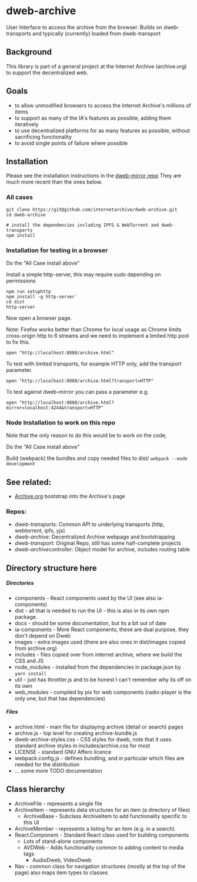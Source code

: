 # dweb-archive
User Interface to access the archive from the browser.
Builds on dweb-transports and typically (currently) loaded from dweb-transport

## Background
This library is part of a general project at the Internet Archive (archive.org)
to support the decentralized web.

## Goals
* to allow unmodified browsers to access the Internet Archive's millions of items
* to support as many of the IA's features as possible, adding them iteratively
* to use decentralized platforms for as many features as possible, without sacrificing functionality
* to avoid single points of failure where possible

## Installation

Please see the installation instructions in the 
[dweb-mirror repo](https://github.com/internetarchive/dweb-mirror)
They are much more recent than the ones below. 

### All cases
```
git clone https://git@github.com/internetarchive/dweb-archive.git
cd dweb-archive

# install the dependencies including IPFS & WebTorrent and dweb-transports
npm install  
```
### Installation for testing in a browser

Do the "All Case install above"

Install a simple http-server, this may require sudo depending on permissions
```
npm run setuphttp
npm install -g http-server` 
cd dist
http-server
```
Now open a browser page.

Note: Firefox works better than Chrome for local usage as Chrome limits cross-origin 
http to 6 streams and we need to implement a limited http pool to fix this. 

`open "http://localhost:8080/archive.html"`

To test with limited transports, for example HTTP only, add the transport parameter.

`open "http://localhost:8080/archive.html?transport=HTTP"`

To test against dweb-mirror you can pass a parameter e.g. 

`open "http://localhost:8080/archive.html?mirror=localhost:4244&transport=HTTP"`


### Node Installation to work on this repo
Note that the only reason to do this would be to work on the code,

Do the "All Case install above"

Build (webpack) the bundles and copy needed files to dist/
`webpack --mode development`

## See related:

* [Archive.org](https://dweb.archive.org) bootstrap into the Archive's page

### Repos:
* *dweb-transports:* Common API to underlying transports (http, webtorrent, ipfs, yjs)
* *dweb-archive:* Decentralized Archive webpage and bootstrapping
* *dweb-transport:* Original Repo, still has some half-complete projects
* *dweb-archivecontroller:* Object model for archive, includes routing table

## Directory structure here
##### Directories
* components - React components used by the UI (see also ia-components)
* dist - all that is needed to run the UI - this is also in its own npm package.
* docs - should be some documentation, but its a bit out of date
* ia-components - More React components, these are dual purpose, they don't depend on Dweb
* images - extra images used (there are also ones in dist/images copied from archive.org)
* includes - files copied over from internet archive, where we build the CSS and JS 
* node_modules - installed from the dependencies in package.json by `yarn install`
* util - just has throttler.js and to be honest I can't remember why its off on its own
* web_modules - compiled by pix for web components (radio-player is the only one, but that has dependencies)
##### Files
* archive.html - main file for displaying archive (detail or search) pages
* archive.js - top level for creating archive-bundle.js
* dweb-archive-styles.css - CSS styles for dweb, note that it uses standard archive styles in includes/archive.css for most
* LICENSE - standard GNU Affero licence
* webpack.config.js - defines bundling, and in particular which files are needed for the distribution
* ... some more TODO documentation

## Class hierarchy 
* ArchiveFile - represents a single file
* ArchiveItem - represents data structures for an item (a directory of files)
    * ArchiveBase - Subclass ArchiveItem to add functionality specific to this UI
* ArchiveMember - represents a listing for an item (e.g. in a search)
* React.Component - Standard React class used for building components
  * Lots of stand-alone components
  * AVDWeb - Adds functionality common to adding content to media tags
    * AudioDweb, VideoDweb 
* Nav - common class for navigation structures (mostly at the top of the page) also maps item types to classes
